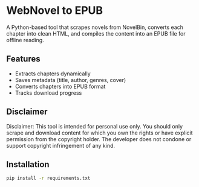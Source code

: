 # WebNovel to EPUB

A Python-based tool that scrapes novels from NovelBin, converts each chapter into clean HTML, and compiles the content into an EPUB file for offline reading.

## Features
- Extracts chapters dynamically
- Saves metadata (title, author, genres, cover)
- Converts chapters into EPUB format
- Tracks download progress 

## Disclaimer
Disclaimer: This tool is intended for personal use only. You should only scrape and download content for which you own the rights or have explicit permission from the copyright holder. The developer does not condone or support copyright infringement of any kind.

## Installation
```bash
pip install -r requirements.txt